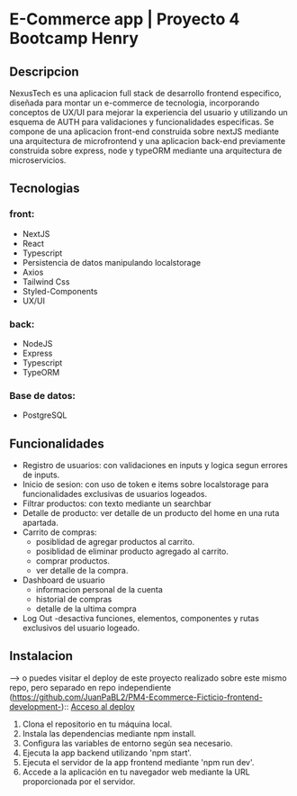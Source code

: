# E-Commerce app | Proyecto 4 Bootcamp Henry

## Descripcion

NexusTech es una aplicacion full stack de desarrollo frontend especifico, diseñada para montar un e-commerce de tecnologia, incorporando conceptos de UX/UI para mejorar la experiencia del usuario y utilizando un esquema de AUTH para validaciones y funcionalidades especificas.
 Se compone de una aplicacion front-end construida sobre nextJS mediante una arquitectura de microfrontend y una aplicacion back-end previamente construida sobre express, node y typeORM mediante una arquitectura de microservicios.

## Tecnologias
### front:
- NextJS
- React
- Typescript
- Persistencia de datos manipulando localstorage
- Axios
- Tailwind Css
- Styled-Components
- UX/UI

### back:
- NodeJS
- Express 
- Typescript
- TypeORM


### Base de datos:
-  PostgreSQL

## Funcionalidades

- Registro de usuarios: con validaciones en inputs y logica segun errores de inputs.
- Inicio de sesion: con uso de token e items sobre localstorage para funcionalidades exclusivas de usuarios logeados.
- Filtrar productos: con texto mediante un searchbar
- Detalle de producto: ver detalle de un producto del home en una ruta apartada.
- Carrito de compras:
    - posiblidad de agregar productos al carrito.
    - posiblidad de eliminar producto agregado al carrito.
    - comprar productos.
    - ver detalle de la compra.
- Dashboard de usuario
    - informacion personal de la cuenta
    - historial de compras
    - detalle de la ultima compra
- Log Out
    -desactiva funciones, elementos, componentes y rutas exclusivos del usuario logeado.

## Instalacion
--> o puedes visitar el deploy de este proyecto realizado sobre este mismo repo, pero separado en repo independiente (https://github.com/JuanPaBL2/PM4-Ecommerce-Ficticio-frontend-development-):: [Acceso al deploy](https://pm-4-ecommerce-ficticio-frontend-development.vercel.app/)



1. Clona el repositorio en tu máquina local.
2. Instala las dependencias mediante npm install.
3. Configura las variables de entorno según sea necesario.
4. Ejecuta la app backend utilizando 'npm start'.
5. Ejecuta el servidor de la app frontend mediante 'npm run dev'.
6. Accede a la aplicación en tu navegador web mediante la URL proporcionada por el servidor.

